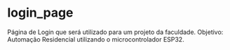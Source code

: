 # login_page

Página de Login que será utilizado para um projeto da faculdade.
Objetivo: Automação Residencial utilizando o microcontrolador ESP32.
